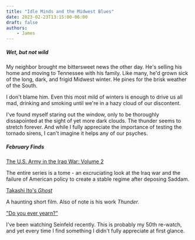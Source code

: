 ```yaml
---
title: "Idle Minds and the Midwest Blues"
date: 2023-02-23T13:15:00-06:00
draft: false
authors: 
    - James
---
```


##### Wet, but not wild

My neighbor brought me bittersweet news the other day. He's selling his home and moving to Tennessee with his family. Like many, he'd grown sick of the long, dark, and frigid Midwest winter. He pines for the brisk weather of the South. 

I don't blame him. Even this most mild of winters is enough to drive us all mad, drinking and smoking until we're in a hazy cloud of our discontent. 

I've found myself staring out the window, only to be thoroughly dissapointed at the sight of yet more dark clouds. The thunder seems to stretch forever. And while I fully appreciate the importance of testing the tornado sirens, I can't imagine it helps any of our psyches.

##### February Finds

[The U.S. Army in the Iraq War: Volume 2](https://digitalcommons.usmalibrary.org/cgi/viewcontent.cgi?article=1019&context=books)

The entire series is a tome - an excruciating look at the Iraq war and the failure of American policy to create a stable regime after deposing Saddam.

[Takashi Ito's *Ghost*](https://www.youtube.com/watch?v=Fv3OG05nDSY)

A haunting short film. Also of note is his work *Thunder.*

["Do you ever yearn?"](https://www.youtube.com/watch?v=vnqBAuehmhM)

I've been watching Seinfeld recently. This is probably my 50th re-watch, and yet every time I find something I didn't fully appreciate at first glance.





